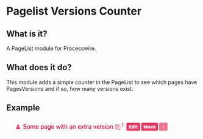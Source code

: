 # Pagelist Versions Counter

## What is it?

A PageList module for Processwire.

## What does it do?

This module adds a simple counter in the PageList to see which pages have PagesVersions and if so, how many versions exist. 

## Example

![](https://github.com/eelke/ProcessPageListVersionsCounter/blob/1c3215bf720649df6a4c1ad99d7530c5531f6ec9/example.png)
